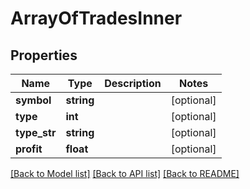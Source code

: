 # ArrayOfTradesInner

## Properties
Name | Type | Description | Notes
------------ | ------------- | ------------- | -------------
**symbol** | **string** |  | [optional] 
**type** | **int** |  | [optional] 
**type_str** | **string** |  | [optional] 
**profit** | **float** |  | [optional] 

[[Back to Model list]](../README.md#documentation-for-models) [[Back to API list]](../README.md#documentation-for-api-endpoints) [[Back to README]](../README.md)


